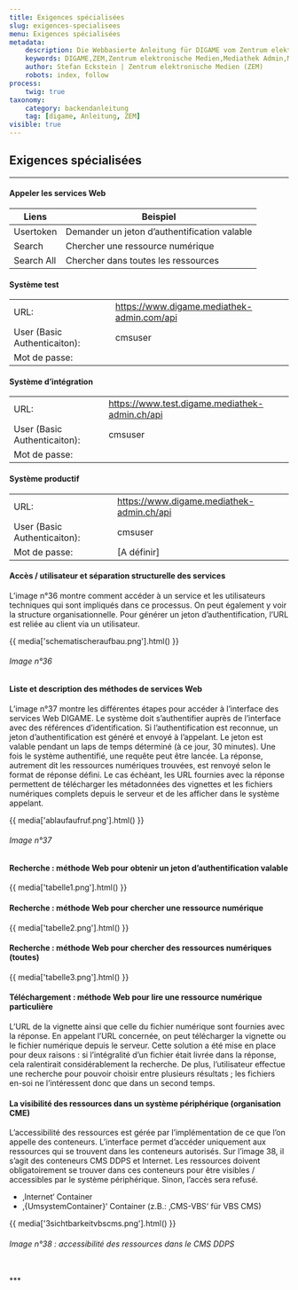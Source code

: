 ```yaml
---
title: Exigences spécialisées
slug: exigences-specialisees
menu: Exigences spécialisées
metadata:
    description: Die Webbasierte Anleitung für DIGAME vom Zentrum elektronische Medien ZEM.
    keywords: DIGAME,ZEM,Zentrum elektronische Medien,Mediathek Admin,Mediathek,Bilddatenbank,Bildverwaltung,Bundesverwaltung,Eidgenossenschaft,Schweizerische Eidgenossenschaft,VBS,Bundesamt für Verteidigung, Bevölkerungsschutz und Sport
    author: Stefan Eckstein | Zentrum elektronische Medien (ZEM)
    robots: index, follow
process:
	twig: true
taxonomy:
    category: backendanleitung
    tag: [digame, Anleitung, ZEM]
visible: true
---
```


## Exigences spécialisées

***

#### Appeler les services Web

| Liens | Beispiel |
| ------ | -- |
| Usertoken | Demander un jeton d’authentification valable |
| Search | Chercher une ressource numérique |
| Search All | Chercher dans toutes les ressources |

#### Système test
|  | |
| ------ | -- |
| URL: | https://www.digame.mediathek-admin.com/api |
| User (Basic Authenticaiton): | cmsuser |
| Mot de passe: |  |

#### Système d’intégration
|  | |
| ------ | -- |
| URL: | https://www.test.digame.mediathek-admin.ch/api |
| User (Basic Authenticaiton): | cmsuser |
| Mot de passe: |  |

#### Système productif
|  | |
| ------ | -- |
| URL: | https://www.digame.mediathek-admin.ch/api |
| User (Basic Authenticaiton): | cmsuser |
| Mot de passe: | [A définir] |


#### Accès / utilisateur et séparation structurelle des services
L’image n°36 montre comment accéder à un service et les utilisateurs techniques qui sont impliqués dans ce processus. On peut également y voir la structure organisationnelle. Pour générer un jeton d’authentification, l’URL est reliée au client via un utilisateur.

{{ media['schematischeraufbau.png'].html() }}
###### Image n°36

#### Liste et description des méthodes de services Web
L’image n°37 montre les différentes étapes pour accéder à l’interface des services Web DIGAME. Le système doit s’authentifier auprès de l’interface avec des références d’identification. Si l’authentification est reconnue, un jeton d’authentification est généré et envoyé à l’appelant. Le jeton est valable pendant un laps de temps déterminé (à ce jour, 30 minutes). Une fois le système authentifié, une requête peut être lancée. La réponse, autrement dit les ressources numériques trouvées, est renvoyé selon le format de réponse défini. Le cas échéant, les URL fournies avec la réponse permettent de télécharger les métadonnées des vignettes et les fichiers numériques complets depuis le serveur et de les afficher dans le système appelant.

{{ media['ablaufaufruf.png'].html() }}
###### Image n°37

#### Recherche : méthode Web pour obtenir un jeton d’authentification valable
{{ media['tabelle1.png'].html() }}

#### Recherche : méthode Web pour chercher une ressource numérique
{{ media['tabelle2.png'].html() }}

#### Recherche : méthode Web pour chercher des ressources numériques (toutes)
{{ media['tabelle3.png'].html() }}

#### Téléchargement : méthode Web pour lire une ressource numérique particulière
L’URL de la vignette ainsi que celle  du fichier numérique sont fournies avec la réponse. En appelant l’URL concernée, on peut télécharger la vignette ou le fichier numérique depuis le serveur. Cette solution a été mise en place pour deux raisons : si l’intégralité d’un fichier était livrée dans la réponse, cela ralentirait considérablement la recherche. De plus, l’utilisateur effectue une recherche pour pouvoir choisir entre plusieurs résultats ; les fichiers en-soi ne l’intéressent donc que dans un second temps.

#### La visibilité des ressources dans un système périphérique (organisation CME)
L’accessibilité des ressources est gérée par l’implémentation de ce que l’on appelle des conteneurs. L’interface permet d’accéder uniquement aux ressources qui se trouvent dans les conteneurs autorisés. Sur l’image 38, il s’agit des conteneurs CMS DDPS et Internet.
Les ressources doivent obligatoirement se trouver dans ces conteneurs pour être visibles / accessibles par le système périphérique. Sinon, l’accès sera refusé.
 - ‚Internet‘ Container
 - ‚{UmsystemContainer}‘ Container (z.B.: ‚CMS-VBS‘ für VBS CMS)

{{ media['3sichtbarkeitvbscms.png'].html() }}
###### Image n°38 : accessibilité des ressources dans le CMS DDPS




<br>
***
